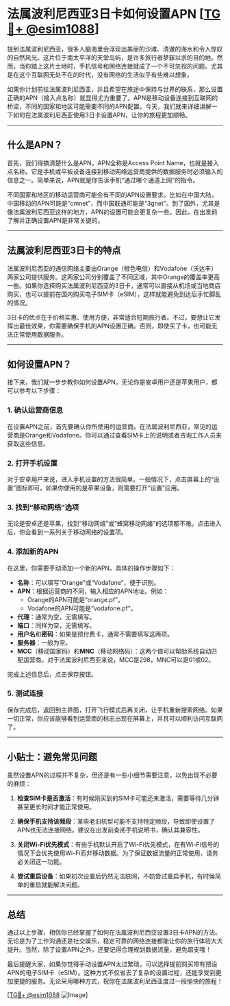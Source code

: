 # 法属波利尼西亚3日卡如何设置APN [[TG💪+ @esim1088](https://t.me/s/esim1088)]

提到法属波利尼西亚，很多人脑海里会浮现出美丽的沙滩、清澈的海水和令人惊叹的自然风光。这片位于南太平洋的天堂岛屿，是许多旅行者梦寐以求的目的地。然而，当你踏上这片土地时，手机信号和网络连接就成了一个不可忽视的问题。尤其是在这个互联网无处不在的时代，没有网络的生活似乎有些难以想象。

如果你计划前往法属波利尼西亚，并且希望在旅途中保持与世界的联系，那么设置正确的APN（接入点名称）就显得尤为重要了。APN是移动设备连接到互联网的桥梁，不同的国家和地区可能需要不同的APN配置。今天，我们就来详细讲解一下如何在法属波利尼西亚使用3日卡设置APN，让你的旅程更加顺畅。

---

## 什么是APN？

首先，我们得搞清楚什么是APN。APN全称是Access Point Name，也就是接入点名称。它是手机或平板设备连接到移动网络运营商提供的数据服务时必须输入的信息之一。简单来说，APN就是你告诉手机“通过哪个通道上网”的指令。

不同国家和地区的移动运营商可能会有不同的APN设置要求。比如在中国大陆，中国移动的APN可能是“cmnet”，而中国联通可能是“3gnet”。到了国外，尤其是像法属波利尼西亚这样的地方，APN的设置可能会更复杂一些。因此，在出发前了解并正确设置APN是非常关键的。

---

## 法属波利尼西亚3日卡的特点

法属波利尼西亚的通信网络主要由Orange（橙色电信）和Vodafone（沃达丰）两家公司提供服务。这两家公司分别覆盖了不同区域，其中Orange的覆盖率更高一些。如果你选择购买法属波利尼西亚的3日卡，通常可以直接从机场或当地商店购买，也可以提前在国内购买电子SIM卡（eSIM），这样就能避免到达后手忙脚乱的情况。

3日卡的优点在于价格实惠、使用方便，非常适合短期旅行者。不过，要想让它发挥出最佳效果，你需要确保手机的APN设置正确。否则，即使买了卡，也可能无法正常使用数据服务。

---

## 如何设置APN？

接下来，我们就一步步教你如何设置APN。无论你是安卓用户还是苹果用户，都可以参考以下步骤：

### 1. 确认运营商信息

在设置APN之前，首先要确认你所使用的运营商。在法属波利尼西亚，常见的运营商是Orange和Vodafone。你可以通过查看SIM卡上的说明或者咨询工作人员来获取这些信息。

### 2. 打开手机设置

对于安卓用户来说，进入手机设置的方法很简单。一般情况下，点击屏幕上的“设置”图标即可。如果你使用的是苹果设备，则需要打开“设置”应用。

### 3. 找到“移动网络”选项

无论是安卓还是苹果，找到“移动网络”或“蜂窝移动网络”的选项都不难。点击进入后，你会看到一系列关于移动网络的设置项。

### 4. 添加新的APN

在这里，你需要手动添加一个新的APN。具体的操作步骤如下：

- **名称**：可以填写“Orange”或“Vodafone”，便于识别。
- **APN**：根据运营商的不同，输入相应的APN地址。例如：
  - Orange的APN可能是“orange.pf”。
  - Vodafone的APN可能是“vodafone.pf”。
- **代理**：通常为空，无需填写。
- **端口**：同样为空，无需填写。
- **用户名**和**密码**：如果是预付费卡，通常不需要填写这两项。
- **服务器**：一般为空。
- **MCC**（移动国家码）和**MNC**（移动网络码）：这两个值可以帮助系统自动匹配运营商。对于法属波利尼西亚来说，MCC是298，MNC可以是01或02。

完成上述信息后，点击保存按钮。

### 5. 测试连接

保存完成后，返回到主界面，打开飞行模式后再关闭，让手机重新搜索网络。如果一切正常，你应该能够看到运营商的标志出现在屏幕上，并且可以顺利访问互联网了。

---

## 小贴士：避免常见问题

虽然设置APN的过程并不复杂，但还是有一些小细节需要注意，以免出现不必要的麻烦：

1. **检查SIM卡是否激活**：有时候刚买到的SIM卡可能还未激活，需要等待几分钟甚至更长时间才能正常使用。
   
2. **确保手机支持该频段**：某些老旧机型可能不支持特定频段，导致即使设置了APN也无法连接网络。建议在出发前查阅手机说明书，确认其兼容性。

3. **关闭Wi-Fi优先模式**：有些手机默认开启了Wi-Fi优先模式，在有Wi-Fi信号的情况下会优先使用Wi-Fi而非移动数据。为了保证数据流量的正常使用，请务必关闭这一功能。

4. **尝试重启设备**：如果初次设置后仍然无法联网，不妨尝试重启手机，有时候简单的重启就能解决问题。

---

## 总结

通过以上步骤，相信你已经掌握了如何在法属波利尼西亚设置3日卡APN的方法。无论是为了工作沟通还是社交娱乐，稳定可靠的网络连接都能让你的旅行体验大大提升。当然，除了设置APN之外，还要记得合理规划数据流量，避免超支哦！

最后提醒大家，如果你觉得手动设置APN太过繁琐，可以选择提前购买带有预设APN的电子SIM卡（eSIM）。这种方式不仅省去了复杂的设置过程，还能享受到更加便捷的服务。无论采用哪种方式，祝你在法属波利尼西亚度过一段愉快的旅程！

[[TG💪+ @esim1088](https://t.me/s/esim1088) ![Image](https://i.postimg.cc/4NQfJmqS/Snipaste-2025-05-13-00-14-12.png)]